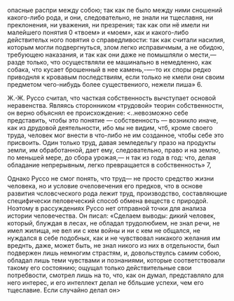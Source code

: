 опасные распри между собою; так как пе было между ними сношений какого-либо рода, и они, следовательно, не знали ни тщеславня, ни преклонения, ни уважения, ни презрения; так как опи нё имели ни малейшего понятия 0 «твоем» и «моем», как и какого-либо действительх ного повятия о справедливости: так как считали насилия, которым могли подвергнуться, злом легко исправичмым, а не обидою, требующею наказания, и так как они даже не помышляли о мести,— разде только, что осуществляли ее машинально в немедленно, как собака, что кусает брошенный в нее камень,-—-то их споры редко приводнля к кровавым последствиям, если только не кмели они своим предметом чего-нибудь более существениого, нежели пиша» 6.

Ж.-Ж. Руссо считал, что часткая собственность вычступает основой неравенства. Являясь сторонником «трудовой» теорин собственностн, он верно объяснял ее происхождение: <..невозможно себе представить, чтобы это понятие — собственность — возникло иначе, как из друдовой деятельности, ибо мы не видим, чтб, кроме своего труда, человек мог внести в что-либо не им созданное, чтобы себе это присвоить. Один только труд, давая земледельгу празо на продукты земли, им обработанной, дает ему, следовательно, право и на землю, по меньшей мере, до сбора урожая,— н так из года в год: что, делая обладание непрерывным, легко превращается в собственность» 7,

Однако Руссо не смог понять, что труд— не просто средство жизни человека, но и условие очеловечения его предков, что в основе развития чсловсческого рода лежит труд, производство, составляющие специфически пеловеческий способ обмена веществ с природой. Ноэтому в рассуждениях Руссо нет отправной точки для анализа истории человечества. Он писал: «Сделаем выводы: дикий человек, который, блуждая в лесах, не обладал трудолюбием, не знал речи, не имел жилища, не вел ии с кем войны и ни с кем не общался, не нуждался в себе подобных, как и не чувствовал никакого желания им вреднть, даже, может быть, не знал никого из них в отдельности, был подвержен лишь немногим страстям, и, довольствулсь самим собою, обладал лишь теми чувствами и познаниями, которые соответствовали такому его состоянию; ощущал только действительные свои потребвости, смотрел лишь на то, что, как он думал, представляло для него интерес, и его интеллект делал не ббльшие успехи, чем его тщеславие. Если случайно делал он>
